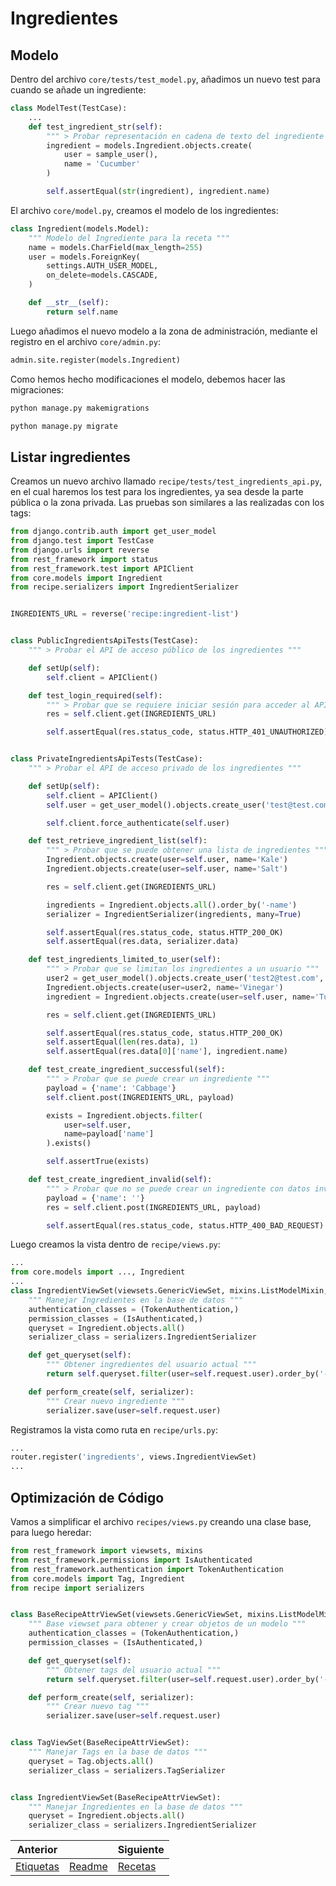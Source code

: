 # Ingredientes

## Modelo

Dentro del archivo `core/tests/test_model.py`, añadimos un nuevo test para cuando se añade un ingrediente:

```py
class ModelTest(TestCase):
    ...
    def test_ingredient_str(self):
        """ > Probar representación en cadena de texto del ingrediente """
        ingredient = models.Ingredient.objects.create(
            user = sample_user(),
            name = 'Cucumber'
        )

        self.assertEqual(str(ingredient), ingredient.name)
```

El archivo `core/model.py`, creamos el modelo de los ingredientes:

```py
class Ingredient(models.Model):
    """ Modelo del Ingrediente para la receta """
    name = models.CharField(max_length=255)
    user = models.ForeignKey(
        settings.AUTH_USER_MODEL,
        on_delete=models.CASCADE,
    )

    def __str__(self):
        return self.name
```

Luego añadimos el nuevo modelo a la zona de administración, mediante el registro en el archivo `core/admin.py`:

```py
admin.site.register(models.Ingredient)
```

Como hemos hecho modificaciones el modelo, debemos hacer las migraciones:

```txt
python manage.py makemigrations
```

```txt
python manage.py migrate
```

## Listar ingredientes

Creamos un nuevo archivo llamado `recipe/tests/test_ingredients_api.py`, en el cual haremos los test para los ingredientes, ya sea desde la parte pública o la zona privada. Las pruebas son similares a las realizadas con los tags:

```py
from django.contrib.auth import get_user_model
from django.test import TestCase
from django.urls import reverse
from rest_framework import status
from rest_framework.test import APIClient
from core.models import Ingredient
from recipe.serializers import IngredientSerializer


INGREDIENTS_URL = reverse('recipe:ingredient-list')


class PublicIngredientsApiTests(TestCase):
    """ > Probar el API de acceso público de los ingredientes """

    def setUp(self):
        self.client = APIClient()

    def test_login_required(self):
        """ > Probar que se requiere iniciar sesión para acceder al API """
        res = self.client.get(INGREDIENTS_URL)

        self.assertEqual(res.status_code, status.HTTP_401_UNAUTHORIZED)


class PrivateIngredientsApiTests(TestCase):
    """ > Probar el API de acceso privado de los ingredientes """

    def setUp(self):
        self.client = APIClient()
        self.user = get_user_model().objects.create_user('test@test.com', 'testpass')

        self.client.force_authenticate(self.user)

    def test_retrieve_ingredient_list(self):
        """ > Probar que se puede obtener una lista de ingredientes """
        Ingredient.objects.create(user=self.user, name='Kale')
        Ingredient.objects.create(user=self.user, name='Salt')

        res = self.client.get(INGREDIENTS_URL)

        ingredients = Ingredient.objects.all().order_by('-name')
        serializer = IngredientSerializer(ingredients, many=True)

        self.assertEqual(res.status_code, status.HTTP_200_OK)
        self.assertEqual(res.data, serializer.data)

    def test_ingredients_limited_to_user(self):
        """ > Probar que se limitan los ingredientes a un usuario """
        user2 = get_user_model().objects.create_user('test2@test.com', 'testpass')
        Ingredient.objects.create(user=user2, name='Vinegar')
        ingredient = Ingredient.objects.create(user=self.user, name='Tumeric')

        res = self.client.get(INGREDIENTS_URL)

        self.assertEqual(res.status_code, status.HTTP_200_OK)
        self.assertEqual(len(res.data), 1)
        self.assertEqual(res.data[0]['name'], ingredient.name)

    def test_create_ingredient_successful(self):
        """ > Probar que se puede crear un ingrediente """
        payload = {'name': 'Cabbage'}
        self.client.post(INGREDIENTS_URL, payload)

        exists = Ingredient.objects.filter(
            user=self.user,
            name=payload['name']
        ).exists()

        self.assertTrue(exists)

    def test_create_ingredient_invalid(self):
        """ > Probar que no se puede crear un ingrediente con datos inválidos """
        payload = {'name': ''}
        res = self.client.post(INGREDIENTS_URL, payload)

        self.assertEqual(res.status_code, status.HTTP_400_BAD_REQUEST)
```

Luego creamos la vista dentro de `recipe/views.py`:

```py
...
from core.models import ..., Ingredient
...
class IngredientViewSet(viewsets.GenericViewSet, mixins.ListModelMixin, mixins.CreateModelMixin):
    """ Manejar Ingredientes en la base de datos """
    authentication_classes = (TokenAuthentication,)
    permission_classes = (IsAuthenticated,)
    queryset = Ingredient.objects.all()
    serializer_class = serializers.IngredientSerializer

    def get_queryset(self):
        """ Obtener ingredientes del usuario actual """
        return self.queryset.filter(user=self.request.user).order_by('-name')

    def perform_create(self, serializer):
        """ Crear nuevo ingrediente """
        serializer.save(user=self.request.user)
```

Registramos la vista como ruta en `recipe/urls.py`:

```py
...
router.register('ingredients', views.IngredientViewSet)
...
```

## Optimización de Código

Vamos a simplificar el archivo `recipes/views.py` creando una clase base, para luego heredar:

```py
from rest_framework import viewsets, mixins
from rest_framework.permissions import IsAuthenticated
from rest_framework.authentication import TokenAuthentication
from core.models import Tag, Ingredient
from recipe import serializers


class BaseRecipeAttrViewSet(viewsets.GenericViewSet, mixins.ListModelMixin, mixins.CreateModelMixin):
    """ Base viewset para obtener y crear objetos de un modelo """
    authentication_classes = (TokenAuthentication,)
    permission_classes = (IsAuthenticated,)

    def get_queryset(self):
        """ Obtener tags del usuario actual """
        return self.queryset.filter(user=self.request.user).order_by('-name')

    def perform_create(self, serializer):
        """ Crear nuevo tag """
        serializer.save(user=self.request.user)


class TagViewSet(BaseRecipeAttrViewSet):
    """ Manejar Tags en la base de datos """
    queryset = Tag.objects.all()
    serializer_class = serializers.TagSerializer


class IngredientViewSet(BaseRecipeAttrViewSet):
    """ Manejar Ingredientes en la base de datos """
    queryset = Ingredient.objects.all()
    serializer_class = serializers.IngredientSerializer
```

| Anterior                     |                           | Siguiente                |
| ---------------------------- | ------------------------- | ------------------------ |
| [Etiquetas](15_Etiquetas.md) | [Readme](../../README.md) | [Recetas](17_Recetas.md) |
